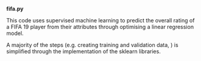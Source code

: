 <b>fifa.py</b>

This code uses supervised machine learning to predict the overall rating of a FIFA 19 player from their attributes through optimising a linear regression model.

A majority of the steps (e.g. creating training and validation data, ) is simplified through the implementation of the sklearn libraries.

